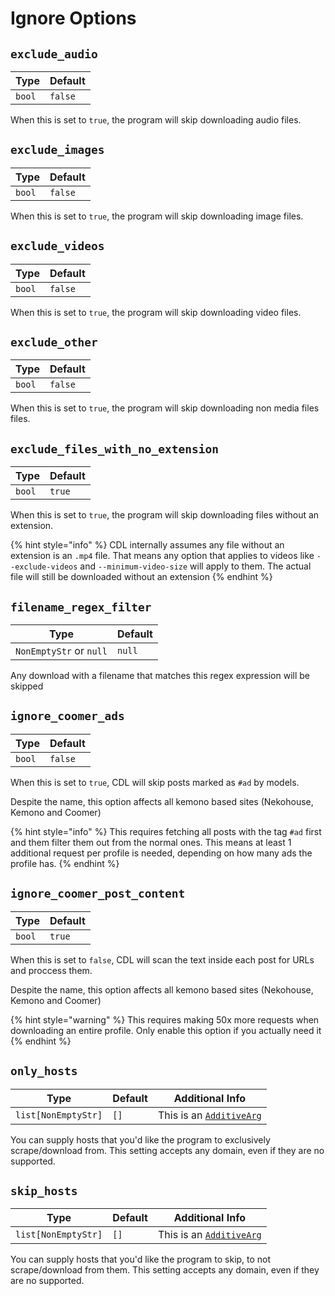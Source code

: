 # Ignore Options

## `exclude_audio`

| Type   | Default |
| ------ | ------- |
| `bool` | `false` |

When this is set to `true`, the program will skip downloading audio files.

## `exclude_images`

| Type   | Default |
| ------ | ------- |
| `bool` | `false` |

When this is set to `true`, the program will skip downloading image files.

## `exclude_videos`

| Type   | Default |
| ------ | ------- |
| `bool` | `false` |

When this is set to `true`, the program will skip downloading video files.

## `exclude_other`

| Type   | Default |
| ------ | ------- |
| `bool` | `false` |

When this is set to `true`, the program will skip downloading non media files files.

## `exclude_files_with_no_extension`

| Type                | Default  |
|---------------------|----------|
| `bool`              | `true`   |

When this is set to `true`, the program will skip downloading files without an extension.

{% hint style="info" %}
CDL internally assumes any file without an extension is an `.mp4` file. That means any option that applies to videos like `--exclude-videos` and `--minimum-video-size` will apply to them. The actual file will still be downloaded without an extension
{% endhint %}

## `filename_regex_filter`

| Type                    | Default |
| ----------------------- | ------- |
| `NonEmptyStr` or `null` | `null`  |

Any download with a filename that matches this regex expression will be skipped

## `ignore_coomer_ads`

| Type   | Default |
| ------ | ------- |
| `bool` | `false` |

When this is set to `true`, CDL will skip posts marked as `#ad` by models.

Despite the name, this option affects all kemono based sites (Nekohouse, Kemono and Coomer)

{% hint style="info" %}
This requires fetching all posts with the tag `#ad` first and them filter them out from the normal ones.
This means at least 1 additional request per profile is needed, depending on how many ads the profile has.
{% endhint %}

## `ignore_coomer_post_content`

| Type   | Default |
| ------ | ------- |
| `bool` | `true` |

When this is set to `false`, CDL will scan the text inside each post for URLs and proccess them.

Despite the name, this option affects all kemono based sites (Nekohouse, Kemono and Coomer)

{% hint style="warning" %}
This requires making 50x more requests when downloading an entire profile. Only enable this option if you actually need it
{% endhint %}

## `only_hosts`

| Type                | Default | Additional Info                                                     |
| ------------------- | ------- | ------------------------------------------------------------------- |
| `list[NonEmptyStr]` | `[]`    | This is an [`AdditiveArg`](../special_setting_types.md#additiveargs) |

You can supply hosts that you'd like the program to exclusively scrape/download from. This setting accepts any domain, even if they are no supported.

## `skip_hosts`

| Type                | Default | Additional Info                                                      |
| ------------------- | ------- | -------------------------------------------------------------------- |
| `list[NonEmptyStr]` | `[]`    | This is an [`AdditiveArg`](../special_setting_types.md#additiveargs) |

You can supply hosts that you'd like the program to skip, to not scrape/download from them. This setting accepts any domain, even if they are no supported.
